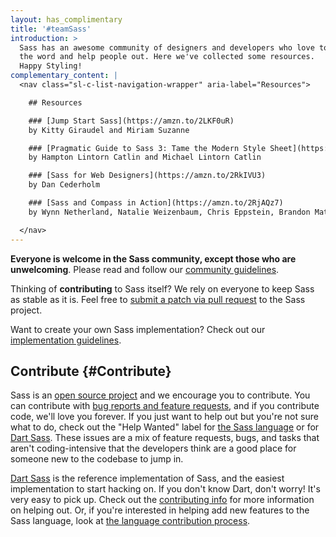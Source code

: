 ```yaml
---
layout: has_complimentary
title: '#teamSass'
introduction: >
  Sass has an awesome community of designers and developers who love to spread
  the word and help people out. Here we've collected some resources.
  Happy Styling!
complementary_content: |
  <nav class="sl-c-list-navigation-wrapper" aria-label="Resources">

    ## Resources

    ### [Jump Start Sass](https://amzn.to/2LKF0uR)
    by Kitty Giraudel and Miriam Suzanne

    ### [Pragmatic Guide to Sass 3: Tame the Modern Style Sheet](https://amzn.to/2LEwXiZ)
    by Hampton Lintorn Catlin and Michael Lintorn Catlin

    ### [Sass for Web Designers](https://amzn.to/2RkIVU3)
    by Dan Cederholm

    ### [Sass and Compass in Action](https://amzn.to/2RjAQz7)
    by Wynn Netherland, Natalie Weizenbaum, Chris Eppstein, Brandon Mathis

  </nav>
---
```


**Everyone is welcome in the Sass community, except those who are unwelcoming**.
Please read and follow our [community guidelines](/community-guidelines).

Thinking of **contributing** to Sass itself? We rely on everyone to keep Sass as
stable as it is. Feel free to [submit a patch via pull request](#Contribute) to
the Sass project.

Want to create your own Sass implementation? Check out our [implementation
guidelines](/implementation).

## Contribute {#Contribute}

Sass is an [open source project][github] and we encourage you to contribute. You
can contribute with [bug reports and feature requests][issues], and if you
contribute code, we'll love you forever. If you just want to help out but you're
not sure what to do, check out the "Help Wanted" label for [the Sass
language][lang help] or for [Dart Sass][dart help]. These issues are a mix of
feature requests, bugs, and tasks that aren't coding-intensive that the
developers think are a good place for someone new to the codebase to jump in.

[github]: https://github.com/sass/sass
[issues]: https://github.com/sass/sass/issues
[lang help]: https://github.com/sass/sass/labels/Help%20Wanted
[dart help]: https://github.com/sass/dart-sass/labels/help%20wanted

[Dart Sass][] is the reference implementation of Sass, and the easiest
implementation to start hacking on. If you don't know Dart, don't worry! It's
very easy to pick up. Check out the [contributing info][] for more information
on helping out. Or, if you're interested in helping add new features to the Sass
language, look at [the language contribution process][].

[Dart Sass]: /dart-sass
[contributing info]: https://github.com/sass/dart-sass/blob/main/CONTRIBUTING.md
[the language contribution process]: https://github.com/sass/sass/blob/main/CONTRIBUTING.md
